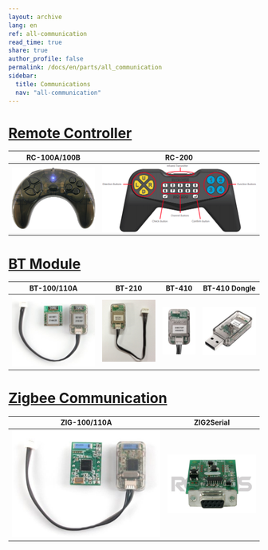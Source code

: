 ```yaml
---
layout: archive
lang: en
ref: all-communication
read_time: true
share: true
author_profile: false
permalink: /docs/en/parts/all_communication
sidebar:
  title: Communications
  nav: "all-communication"
---
```

# [Remote Controller](#remote-controller)

|                               RC-100A/100B                                |                                     RC-200                                     |
|:-------------------------------------------------------------------------:|:------------------------------------------------------------------------------:|
| [![](/assets/images/parts/communication/rc-100a_product.png)](/docs/en/parts/communication/rc-100/) | [![](/assets/images/parts/communication/rc_200_product_image.png)](/docs/en/parts/communication/rc-200/) |


# [BT Module](#bt-module)

|                          BT-100/110A                           |                             BT-210                             |                             BT-410                             |                             BT-410 Dongle                             |
|:--------------------------------------------------------------:|:--------------------------------------------------------------:|:--------------------------------------------------------------:|:---------------------------------------------------------------------:|
| [![](/assets/images/parts/communication/bt-110_product.jpg)](/docs/en/parts/communication/bt-110/) | [![](/assets/images/parts/communication/bt-210_product.png)](/docs/en/parts/communication/bt-210/) | [![](/assets/images/parts/communication/bt-410_product.jpg)](/docs/en/parts/communication/bt-410/) | [![](/assets/images/parts/communication/bt-410_dongle_product.jpg)](/docs/en/parts/communication/bt-410-dongle/) |

# [Zigbee Communication](#zigbee-communication)

|                          ZIG-100/110A                           |                                                 ZIG2Serial                                                 |
|:---------------------------------------------------------------:|:----------------------------------------------------------------------------------------------------------:|
| [![](/assets/images/parts/communication/zig-110_product.jpg)]() | [![](/assets/images/parts/communication/zig2serial_product.png)](/docs/en/parts/communication/zig2serial/) |

